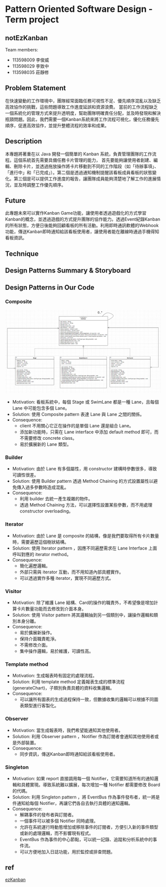 # Pattern Oriented Software Design - Term project

## notEzKanban

Team members:

- 113598009 李俊威
- 113598029 李致中
- 113598035 莊靜修

## Problem Statement
在快速變動的工作環境中，團隊經常面臨任務可視性不足、優先順序混亂以及缺乏高效協作的挑戰，這些問題導致工作進度延誤和資源浪費。
當前的工作流程缺乏一個系統化的管理方式來提升透明度，幫助團隊明確責任分配，並及時發現和解決瓶頸問題。因此，我們需要一個Kanban系統來將工作流程可視化，優化任務優先順序，促進高效協作，並提升整體流程的效率和成果。

## Description
本專題將著重在以 Java 開發一個簡單的 Kanban 系統，負責管理團隊的工作流程。這個系統首先需要具備任務卡片管理的能力，
首先要能夠讓使用者創建、編輯、刪除卡片，並透過拖放操作將卡片移動到不同的工作階段（如「待辦事項」、「進行中」和「已完成」）。第二個是透過通知機制提醒該看板成員看板的狀態變化。第三個是可以提供工作進度的報告，讓團隊成員能夠清楚地了解工作的進展情況，並及時調整工作優先順序。

## Future
此專題未來可以實作Kanban Game功能，讓使用者透過遊戲化的方式學習Kanban的概念，並透過遊戲的方式提升團隊的協作能力。透過Event紀錄Kanban的所有狀態，方便日後能夠回顧看板的所有活動。利用即時通訊軟體的Webhook功能，傳送Kanban即時通知給該看板使用者，讓使用者能在離線時通過手機得知看板資訊。

## Technique

## Design Patterns Summary & Storyboard 

## Design Patterns in Our Code
### Composite
![Composite](img/ClassDiagram-Composite.PNG)
- Motivation:
看板系統中，每個 Stage 或 SwimLane 都是一種 Lane，且每個 Lane 中可能包含多個 Lane。
- Solution:
使用 Composite pattern 表達 Lane 與 Lane 之間的關係。
- Consequence:
  - client 不用關心它正在操作的是單個 Lane 還是組合 Lane。
  - 添加新功能時，只需在 Lane interface 中添加 default method 即可，而不需要修改 concrete class。
  - 易於擴展新的 Lane 類型。
### Builder
- Motivation:
  由於 Lane 有多個屬性，用 constructor 建構時參數很多，導致可讀性很差。
- Solution:
  使用 Builder pattern 透過 Method Chaining 的方式設置屬性以避免傳入過多參數時造成混亂。
- Consequence:
  - 利用 builder 去統一產生複雜的物件。
  - 透過 Method Chaining 方法，可以選擇性設置某些參數，而不用處理 constructor overloading。
### Iterator
- Motivation:
  由於 Lane 是 composite 的結構，像是我們要取得所有卡片數量時，需要遍歷這個樹狀結構。
- Solution:
  使用 Iterator pattern ，因應不同遍歷需求在 Lane Interface 上面呼叫對應的 iterator method。
- Consequence:
  - 簡化遍歷邏輯。
  - 外部只需與 iterator 互動，而不用知道內部具體實作。
  - 可以透過實作多種 iterator，實現不同遍歷方式。
### Visitor
- Motivation:
  除了維護 Lane 結構、Card的操作的職責外，不希望像是增加計算卡片數量功能而去修改到介面本身。
- Solution:
  使用 Visitor pattern 將其邏輯抽到另一個類別中，讓操作邏輯和類別本身分離。
- Consequence:
  - 易於擴展新操作。
  - 保持介面職責乾淨。
  - 不需修改介面。
  - 集中操作邏輯，易於維護，可讀性高。
### Template method
- Motivation:
  生成報表時有固定的處理流程。
- Solution:
  利用 template method 定義報表生成的標準流程 (generateChart)，子類別負責具體的資料收集邏輯。
- Consequence:
  - 可以讓所有圖表的生成過程保持一致，但數據收集的邏輯可以根據不同圖表類型進行客製化。

### Observer
- Motivation:
  當生成報表時，我們希望能通知其他使用者。
- Solution:
  利用 Observer pattern ，Notifier 作為訂閱者會通知其他使用者或是外部裝置。
- Consequence:
  - 同步資訊，傳送Kanban即時通知給該看板使用者。
### Singleton
- Motivation:
如果 report 直接調用每一個 Notifier，它需要知道所有的通知邏輯和具體實現。導致系統難以擴展，每次增加一種 Notifier 都需要修改 Board 的代碼。
- Solution:
利用 Singleton pattern ，將 EventBus 作為事件發布者，統一將是件通知給每個 Notifier，再讓它們各自去執行具體的通知邏輯。
- Consequence:
  - 解耦事件的發布者與訂閱者。
  - 一個事件可以被多個 Notifier 同時處理。
  - 允許在系統運行時動態增加或移除事件的訂閱者，方便引入新的事件類型或新的處理邏輯，而不影響現有程式。
  - EventBus 作為事件的中心節點，可以統一記錄、追蹤和分析系統中的事件流。
  - 可以方便地加入日誌功能，用於監控或排查問題。
## ref
[ezKanban](https://gitlab.com/TeddyChen/ezkanban_2020)